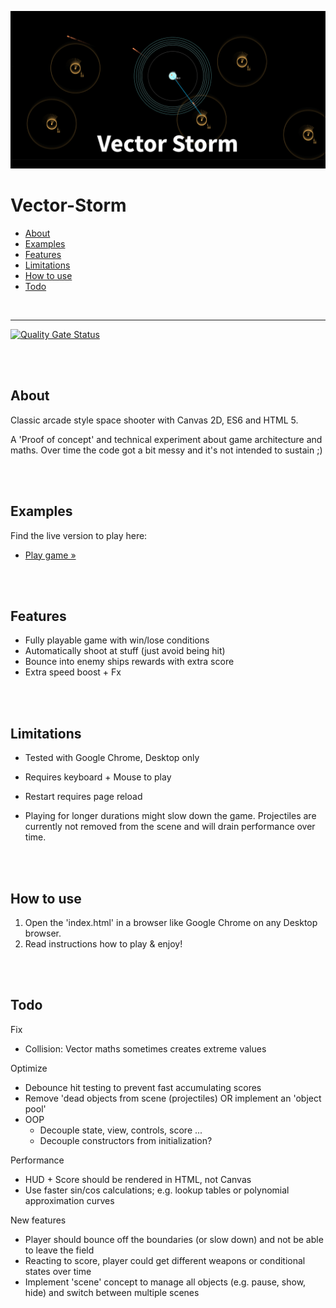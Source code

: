 [![Live demo](teaser.png)](https://christianoellers.github.io/Vector-Storm)

# Vector-Storm

- [About](#about)
- [Examples](#examples)
- [Features](#features)
- [Limitations](#limitations)
- [How to use](#how-to-use)
- [Todo](#todo)

<br>

---

[![Quality Gate Status](https://sonarcloud.io/api/project_badges/measure?project=ChristianOellers_Vector-Storm&metric=alert_status)](https://sonarcloud.io/dashboard?id=ChristianOellers_Vector-Storm)

<br><br>

## About

Classic arcade style space shooter with Canvas 2D, ES6 and HTML 5.

A 'Proof of concept' and technical experiment about game architecture and maths.
Over time the code got a bit messy and it's not intended to sustain ;)

<br><br>

## Examples

Find the live version to play here:

- [Play game »](https://christianoellers.github.io/Vector-Storm)

<br><br>

## Features

- Fully playable game with win/lose conditions
- Automatically shoot at stuff (just avoid being hit)
- Bounce into enemy ships rewards with extra score
- Extra speed boost + Fx

<br><br>

## Limitations

- Tested with Google Chrome, Desktop only
- Requires keyboard + Mouse to play
- Restart requires page reload

- Playing for longer durations might slow down the game. Projectiles are currently not removed from the scene and will drain performance over time.

<br><br>

## How to use

1. Open the 'index.html' in a browser like Google Chrome on any Desktop browser.
2. Read instructions how to play & enjoy!

<br><br>

## Todo

Fix

- Collision: Vector maths sometimes creates extreme values

Optimize

- Debounce hit testing to prevent fast accumulating scores
- Remove 'dead objects from scene (projectiles) OR implement an 'object pool'
- OOP
  - Decouple state, view, controls, score ...
  - Decouple constructors from initialization?

Performance

- HUD + Score should be rendered in HTML, not Canvas
- Use faster sin/cos calculations; e.g. lookup tables or polynomial approximation curves

New features

- Player should bounce off the boundaries (or slow down) and not be able to leave the field
- Reacting to score, player could get different weapons or conditional states over time
- Implement 'scene' concept to manage all objects (e.g. pause, show, hide) and switch between multiple scenes
